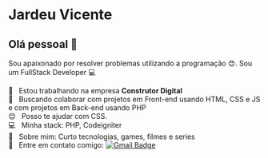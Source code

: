 
# Jardeu Vicente

## Olá pessoal 👋
Sou apaixonado por resolver problemas utilizando a programação :heart_eyes:.
Sou um FullStack Developer :computer:

 :rocket:  &nbsp; Estou trabalhando na empresa **Construtor Digital**
 <br/> :purple_heart: &nbsp; Buscando colaborar com projetos em Front-end usando HTML, CSS e JS e com projetos em Back-end usando PHP
 <br/> :blush: &nbsp; Posso te ajudar com CSS.
 <br/> :computer: &nbsp; Minha stack: PHP, Codeigniter
 <br/> 💬  &nbsp; Sobre mim: Curto tecnologias, games, filmes e series
 <br/> :email: &nbsp; Entre em contato comigo: 
[![Gmail Badge](https://img.shields.io/badge/-vicentejardeu@gmail.com-c14438?style=flat-square&logo=Gmail&logoColor=white&link=mailto:vicentejardeu@gmail.com)](mailto:vicentejardeu@gmail.com)

